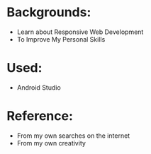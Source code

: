 # Backgrounds:
- Learn about Responsive Web Development
- To Improve My Personal Skills

# Used:
- Android Studio

# Reference:
- From my own searches on the internet
- From my own creativity
